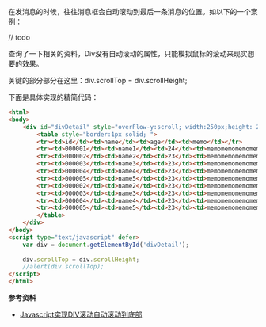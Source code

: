 在发消息的时候，往往消息框会自动滚动到最后一条消息的位置。如以下的一个案例：

// todo

查询了一下相关的资料，Div没有自动滚动的属性，只能模拟鼠标的滚动来现实想要的效果。

关键的部分部分在这里：div.scrollTop = div.scrollHeight;

下面是具体实现的精简代码：

```html
<html>
<body>
    <div id="divDetail" style="overFlow-y:scroll; width:250px;height: 200px;">
        <table style="border:1px solid; ">
        <tr><td>id</td><td>name</td><td>age</td><td>memo</td></tr>
        <tr><td>000001</td><td>name1</td><td>24</td><td>memomemomemomemomemo</td></tr>
        <tr><td>000002</td><td>name2</td><td>23</td><td>memomemomemomemomemo</td></tr>
        <tr><td>000003</td><td>name3</td><td>23</td><td>memomemomemomemomemo</td></tr>
        <tr><td>000004</td><td>name4</td><td>23</td><td>memomemomemomemomemo</td></tr>
        <tr><td>000005</td><td>name5</td><td>23</td><td>memomemomemomemomemo</td></tr>
        <tr><td>000002</td><td>name2</td><td>23</td><td>memomemomemomemomemo</td></tr>
        <tr><td>000003</td><td>name3</td><td>23</td><td>memomemomemomemomemo</td></tr>
        <tr><td>000004</td><td>name4</td><td>23</td><td>memomemomemomemomemo</td></tr>
        <tr><td>000005</td><td>name5</td><td>23</td><td>memomemomemomemomemo</td></tr>
        </table>
    </div> 
</body>
<script type="text/javascript" defer>
    var div = document.getElementById('divDetail'); 
    
    div.scrollTop = div.scrollHeight; 
    //alert(div.scrollTop);
</script>
</html>
```

**参考资料**
- [Javascript实现DIV滚动自动滚动到底部](http://www.cnblogs.com/meil/archive/2012/03/01/2374992.html)